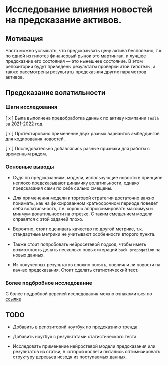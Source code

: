 # Исследование влияния новостей на предсказание активов.

## Мотивация

Часто можно услышать, что предсказывать цену актива бесполезно, т.к. по одной из гипотез финансовый рынок это мартингал, и лучшее предсказние его состояния &mdash; это нынешнее состояние. В этом репозитории будут приведены результаты проверки этой гипотезы, а также рассмотрены результаты предсказния других параметров активов. 

## Предсказание волатильности

### Шаги исследования

[ x ] Была выполнена предобработка данных по активу компании `Tesla` за 2021-2022 год.
 
[ x ] Протестировано применение двух разных вариантов эмбеддингов для кодирования новостей.

[ x ] Последовательно добавлялись разные признаки для работы с временным рядом. 

 
### Основные выводы 

* Судя по предсказаниям, модели, использующие новости в принципе неплохо предсказывают динамику волатильности, однако предсказания сами по себе сильно смещены.

* Для применения модели к торговой стратегии достаточно важно понимать, как на фиксированном краткосрочном периоде поведет себя волатильность, т.е. хорошо аппроксимировать максимум и минмум волатильности  на отрезке. С таким смещением модели справятся с этой задачей плохо.

* Вероятно, стоит оценивать качество по другой метрике, т.к. стандартные метрики не учитывают особенности второго пункта.

* Также стоит попробовать нейросетевой подход, чтобы иметь возможность делать несколько новых итераций `back propogation` на новых данных.

* Из полученных результатов сложно понять, повлияли ли новости на кач-во предсказания. Стоит сделать статистический тест.

### Более подбробное исследование

С более подробной версией исследования можно ознакомиться по [ссылке](https://github.com/VladKozlovskiy/News-influence-on-stock-market/blob/main/Volatility_forecasting.ipynb)


## TODO

* Добавить в репозиторий ноутбук по предсказнию тренда.

* Добавить ноутбук с результатами статистического теста. 

* Исследовать применение нейростевой модели предсказания или результатов из статьи, в которой коллеги пытались оптимизировать структуру деревьев исзодя из поступаемых данных.
